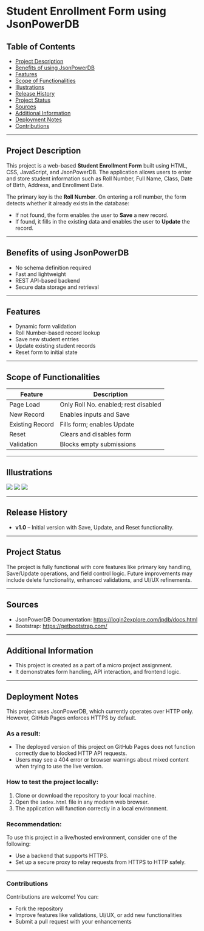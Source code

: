 # Student Enrollment Form using JsonPowerDB

## Table of Contents

- [Project Description](#project-description)
- [Benefits of using JsonPowerDB](#benefits-of-using-jsonpowerdb)
- [Features](#features)
- [Scope of Functionalities](#scope-of-functionalities)
- [Illustrations](#illustrations)
- [Release History](#release-history)
- [Project Status](#project-status)
- [Sources](#sources)
- [Additional Information](#additional-information)
- [Deployment Notes](#deployment-notes)
- [Contributions](#contributions)

---

## Project Description

This project is a web-based **Student Enrollment Form** built using HTML, CSS, JavaScript, and JsonPowerDB. The application allows users to enter and store student information such as Roll Number, Full Name, Class, Date of Birth, Address, and Enrollment Date.

The primary key is the **Roll Number**. On entering a roll number, the form detects whether it already exists in the database:

- If not found, the form enables the user to **Save** a new record.
- If found, it fills in the existing data and enables the user to **Update** the record.

---

## Benefits of using JsonPowerDB

- No schema definition required
- Fast and lightweight
- REST API-based backend
- Secure data storage and retrieval

---

## Features

- Dynamic form validation
- Roll Number-based record lookup
- Save new student entries
- Update existing student records
- Reset form to initial state

---

## Scope of Functionalities

| Feature         | Description                          |
| --------------- | ------------------------------------ |
| Page Load       | Only Roll No. enabled; rest disabled |
| New Record      | Enables inputs and Save              |
| Existing Record | Fills form; enables Update           |
| Reset           | Clears and disables form             |
| Validation      | Blocks empty submissions             |

---

## Illustrations

![](screenshots/screenshot1.png)
![](screenshots/screenshot2.png)
![](screenshots/screenshot3.png)

---

## Release History

- **v1.0** – Initial version with Save, Update, and Reset functionality.

---

## Project Status

The project is fully functional with core features like primary key handling, Save/Update operations, and field control logic. Future improvements may include delete functionality, enhanced validations, and UI/UX refinements.

---

## Sources

- JsonPowerDB Documentation: https://login2explore.com/jpdb/docs.html
- Bootstrap: https://getbootstrap.com/

---

## Additional Information

- This project is created as a part of a micro project assignment.
- It demonstrates form handling, API interaction, and frontend logic.

---
## Deployment Notes

This project uses JsonPowerDB, which currently operates over HTTP only. However, GitHub Pages enforces HTTPS by default.

### As a result:
- The deployed version of this project on GitHub Pages does not function correctly due to blocked HTTP API requests.
- Users may see a 404 error or browser warnings about mixed content when trying to use the live version.

### How to test the project locally:
1. Clone or download the repository to your local machine.
2. Open the `index.html` file in any modern web browser.
3. The application will function correctly in a local environment.

### Recommendation:
To use this project in a live/hosted environment, consider one of the following:
- Use a backend that supports HTTPS.
- Set up a secure proxy to relay requests from HTTPS to HTTP safely.
---

### Contributions

Contributions are welcome! You can:

- Fork the repository
- Improve features like validations, UI/UX, or add new functionalities
- Submit a pull request with your enhancements
